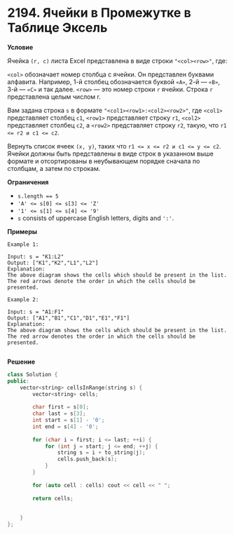 # 2194. Ячейки в Промежутке в Таблице Эксель

**Условие**

Ячейка `(r, c)` листа Excel представлена в виде строки `"<col><row>"`, где:

`<col>` обозначает номер столбца c ячейки. Он представлен буквами алфавита.
Например, 1-й столбец обозначается буквой `«А»`, 2-й — `«В»`, 3-й — `«С»` и так далее.
`<row>` — это номер строки `r` ячейки. Строка `r` представлена целым числом r.

Вам задана строка `s` в формате `"<col1><row1>:<col2><row2>"`, где `<col1>` представляет столбец `c1`, `<row1>` представляет строку `r1`, `<col2>` представляет столбец `c2`, а `<row2>` представляет строку `r2`, такую, что `r1 <= r2 и c1 <= c2`.

Вернуть список ячеек `(x, y)`, таких что `r1 <= x <= r2 и c1 <= y <= c2`. Ячейки должны быть представлены в виде строк в указанном выше формате и отсортированы в неубывающем порядке сначала по столбцам, а затем по строкам.

**Ограничения**

- `s.length == 5`
- `'A' <= s[0] <= s[3] <= 'Z'`
- `'1' <= s[1] <= s[4] <= '9'`
- `s` consists of uppercase English letters, digits and `':'`.

**Примеры**
```
Example 1:

Input: s = "K1:L2"
Output: ["K1","K2","L1","L2"]
Explanation:
The above diagram shows the cells which should be present in the list.
The red arrows denote the order in which the cells should be presented.

Example 2:

Input: s = "A1:F1"
Output: ["A1","B1","C1","D1","E1","F1"]
Explanation:
The above diagram shows the cells which should be present in the list.
The red arrow denotes the order in which the cells should be presented.
 
```


**Решение**


```C++
class Solution {
public:
    vector<string> cellsInRange(string s) {
        vector<string> cells;
        
        char first = s[0];
        char last = s[3];
        int start = s[1] - '0';
        int end = s[4] - '0';
        
        for (char i = first; i <= last; ++i) {
            for (int j = start; j <= end; ++j) {
                string s = i + to_string(j);
                cells.push_back(s);
            }
        }
        
        for (auto cell : cells) cout << cell << " ";
        
        return cells;
        
        
    }
};
```


